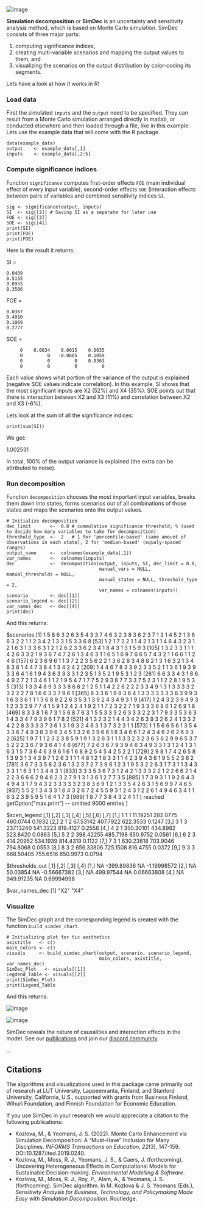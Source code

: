 ![image](https://user-images.githubusercontent.com/37065157/233836694-5312496e-4ada-47cb-bc09-3bf8c00be135.png)

<!---
When public
![image](https://raw.githubusercontent.com/Simulation-Decomposition/simdec-python/main/docs/_static/simdec_presentation.png)
-->

**Simulation decomposition** or **SimDec** is an uncertainty and sensitivity
analysis method, which is based on Monte Carlo simulation. SimDec consists of
three major parts:

1. computing significance indices,
2. creating multi-variable scenarios and mapping the output values to them, and
3. visualizing the scenarios on the output distribution by color-coding its segments.

Lets have a look at how it works in R!

### Load data 
First the simulated `inputs` and the `output` need to be specified. They can result from a Monte Carlo simulation arranged directly in matlab, or conducted elsewhere and then loaded through a file, like in this example. Lets use the example data that will come with the R package.  

```
data(example_data)
output    <- example_data[,1]
inputs    <- example_data[,2:5] 
```

### Compute significance indices
Function `significance` computes first-order effects `FOE` (main individual effect of every input variable), second-order effects `SOE` (interaction effects between pairs of variables and combined sensitivity indices `SI`. 

```
sig <- significance(output, inputs)
SI  <- sig[[2]] # Saving SI as a separate for later use
FOE <- sig[[3]]
SOE <- sig[[4]]
print(SI)
print(FOE)
print(FOE)
```

Here is the result it returns:

SI =

    0.0409
    0.5155
    0.0955
    0.3506

FOE =

    0.0367
    0.4910
    0.1069
    0.2777

SOE =

         0    0.0034    0.0015    0.0035
         0         0   -0.0605    0.1059
         0         0         0    0.0363
         0         0         0         0


Each value shows what portion of the variance of the output is explained (negative SOE values indicate correlation). In this example, SI shows that the most significant inputs are X2 (52%) and X4 (35%). SOE points out that there is interaction between X2 and X3 (11%) and correlation between X2 and X3 (-6%).

Lets look at the sum of all the significance indices: 

```
print(sum(SI))
```

We get:

1.002531

In total, 100% of the output variance is explained (the extra can be attributed to noise).

### Run decomposition
Function `decomposition` chooses the most important input variables, breaks them down into states, forms scenarios out of all combinations of those states and maps the scenarios onto the output values.

```
# Initialize decomposition
dec_limit       <-  0.8 # cummulative significance threshold; % (used to decide how many variables to take for decomposition)
threshold_type  <-  2   # 1 for 'percentile-based' (same amount of observations in each state), 2 for 'median-based' (equaly-spaced ranges)
output_name     <-  colnames(example_data[,1])
var_names       <-  colnames(inputs)
dec             <-  decomposition(output, inputs, SI, dec_limit = 0.8,
                                  manual_vars = NULL, manual_thresholds = NULL,
                                  manual_states = NULL, threshold_type = 2,
                                  var_names = colnames(inputs))
scenario        <- dec[[1]]
scenario_legend <- dec[[2]]
var_names_dec   <- dec[[4]]
print(dec)
```

And this returns: 

$scenarios
   [1] 1 5 8 6 3 2 6 3 5 4 3 3 7 4 6 3 2 3 8 3 6 2 3 7 1 3 1 4 5 2 1 3 6 6 3 2 2 1 1 2 3 4 2 1 3 3 1 5 3 3 6 8
  [53] 1 2 1 7 2 2 1 1 4 2 1 3 1 1 4 6 4 3 2 3 1 2 1 6 3 1 3 3 6 3 1 2 1 2 6 2 3 3 6 2 3 4 1 8 4 3 1 3 1 5 9 3
 [105] 1 3 2 3 3 1 1 1 4 2 6 3 3 2 1 9 3 6 7 4 7 2 6 1 3 4 6 3 1 1 6 5 1 6 9 7 6 6 5 7 4 3 2 1 1 6 6 1 1 2 4 6
 [157] 6 2 3 6 9 6 1 1 3 7 2 2 3 5 6 2 2 1 3 6 2 8 3 4 8 8 2 1 3 1 6 3 2 1 3 4 8 3 6 1 4 4 7 3 8 4 1 3 4 2 4 2
 [209] 1 4 4 6 7 8 3 3 9 2 3 3 5 2 1 1 3 6 1 9 3 9 3 3 6 4 1 6 1 9 4 3 6 3 3 3 3 1 2 3 5 1 3 5 2 1 9 5 3 1 2 3
 [261] 6 6 3 3 4 3 1 8 6 4 9 2 7 2 1 3 4 6 1 1 2 1 9 5 4 7 1 7 7 5 2 9 3 8 7 7 3 3 7 5 2 3 1 1 2 2 8 1 9 5 3 5
 [313] 1 3 3 4 8 9 3 3 3 8 6 8 2 1 2 5 1 1 4 2 2 6 2 2 2 3 3 4 9 1 3 1 3 3 3 3 2 3 2 2 2 7 8 1 6 6 3 3 7 9 6 1
 [365] 6 3 3 6 1 9 8 3 6 4 1 3 3 3 3 3 3 3 6 3 9 9 3 1 6 3 3 6 1 1 1 3 6 8 9 2 2 6 3 5 3 1 3 9 2 4 3 4 9 3 1 9
 [417] 1 2 4 3 2 3 9 4 9 3 1 2 3 3 3 9 7 7 4 1 5 9 1 2 4 2 4 1 9 2 1 1 7 2 3 2 2 7 1 9 3 3 3 6 8 6 1 2 6 9 1 8
 [469] 8 3 3 8 1 6 7 3 1 5 6 8 7 6 3 1 5 5 3 3 3 2 6 3 3 3 2 2 3 1 7 9 3 3 5 3 6 3 1 4 3 3 4 7 9 3 9 6 1 7 8 2
 [521] 4 1 3 2 3 2 1 4 4 3 4 2 6 3 9 3 2 6 2 4 1 3 3 2 4 2 2 8 3 3 3 3 7 3 6 1 3 1 9 3 2 4 6 3 1 3 7 3 2 3 1 1
 [573] 1 1 5 6 6 5 6 1 3 5 4 3 3 6 7 4 9 3 8 3 9 6 3 4 5 1 3 2 6 3 9 6 6 1 8 3 4 6 6 1 2 4 3 4 6 2 6 2 6 9 3 2
 [625] 1 9 7 1 1 2 3 2 3 8 5 9 1 9 1 3 2 6 3 1 1 1 3 3 2 3 2 3 6 3 6 2 9 9 6 5 3 7 5 2 2 2 3 6 7 9 3 6 4 1 4 6
 [677] 7 2 6 3 6 7 9 3 9 4 6 3 4 9 3 3 1 3 1 2 4 1 3 1 6 3 1 5 7 3 6 4 6 3 9 6 1 6 1 6 8 9 2 5 4 5 4 2 5 2 2 1
 [729] 2 9 8 1 7 4 2 6 5 8 1 3 9 3 1 3 4 3 9 7 1 2 6 3 1 1 1 4 8 1 2 1 8 3 3 1 1 4 2 3 9 4 3 6 1 9 5 5 2 3 6 2
 [781] 3 6 7 3 3 5 8 2 3 6 1 3 2 3 7 2 7 3 9 6 1 2 3 1 9 5 3 2 2 6 3 1 7 3 1 1 3 4 3 3 3 1 1 6 3 1 1 3 4 4 3 1
 [833] 3 3 3 5 3 6 7 3 1 2 4 2 1 3 3 3 2 2 1 2 2 6 6 2 1 4 2 2 3 6 6 6 2 9 4 6 2 3 2 7 9 1 3 1 3 6 1 2 7 7 3 5
 [885] 1 7 3 9 3 1 1 9 2 6 4 3 4 9 4 3 1 7 9 4 3 2 3 3 3 3 3 2 3 8 3 6 9 1 2 1 3 3 5 4 2 6 3 1 5 6 9 9 7 4 6 5
 [937] 5 5 2 1 3 4 3 3 1 6 4 3 2 6 7 2 4 5 5 9 3 1 2 4 3 1 2 2 6 1 4 9 4 6 3 4 1 1 6 3 2 3 9 5 9 5 1 6 4 1 7 3
 [989] 1 8 7 7 3 8 4 3 2 4 1 1
 [ reached getOption("max.print") -- omitted 9000 entries ]

$scen_legend
      [,1] [,2] [,3]      [,4]     [,5]     [,6]   [,7]
 [1,]    1    1    1  11.19251 282.0775 460.0744 0.1932
 [2,]    2    1    2  67.53142 407.7922 622.3533 0.1247
 [3,]    3    1    3 237.13240 541.3223 819.4127 0.2556
 [4,]    4    2    1 350.30101 434.8982 523.8420 0.0863
 [5,]    5    2    2 398.42255 485.7198 650.9752 0.0561
 [6,]    6    2    3 414.20952 534.1939 814.4319 0.1122
 [7,]    7    3    1 630.23618 703.9046 794.8068 0.0553
 [8,]    8    3    2 656.33806 725.1508 816.4755 0.0372
 [9,]    9    3    3 668.50405 755.6516 850.9973 0.0794

$thresholds_out
     [,1]       [,2] [,3]        [,4]
[1,]   NA -399.89836   NA -1.19998572
[2,]   NA   50.03854   NA -0.56667382
[3,]   NA  499.97544   NA  0.06663808
[4,]   NA  949.91235   NA  0.69994998

$var_names_dec
[1] "X2" "X4"

### Visualize
The SimDec graph and the corresponding legend is created with the function `build_simdec_chart`.

```
# Initializing plot for tic aesthetics
axistitle   <- c()
main_colors <- c()
visuals     <- build_simdec_chart(output, scenario, scenario_legend,
                                  main_colors, axistitle, var_names_dec)
SimDec_Plot   <- visuals[[1]]
Legdend_Table <- visuals[[2]]
print(SimDec_Plot)
print(Legend_Table
```

And this returns: 

![image](https://github.com/Simulation-Decomposition/simdec-R/assets/131595527/2cac4819-3c8c-42d6-904a-10a9b25a8c3a)

![image](https://github.com/Simulation-Decomposition/simdec-R/assets/131595527/18fb8228-f605-4b41-84c4-9480d49365e3)



SimDec reveals the nature of causalities and interaction effects in the model.
See our [publications](https://www.simdec.fi/publications) and join our
[discord community](https://discord.gg/54SFcNsZS4).

...

## Citations

The algorithms and visualizations used in this package came primarily out of
research at LUT University, Lappeenranta, Finland, and Stanford University,
California, U.S., supported with grants from Business Finland, Wihuri
Foundation, and Finnish Foundation for Economic Education.

If you use SimDec in your research we would appreciate a citation to the
following publications:

- Kozlova, M., & Yeomans, J. S. (2022). Monte Carlo Enhancement via Simulation
  Decomposition: A “Must-Have” Inclusion for Many Disciplines. _INFORMS
  Transactions on Education, 22_(3), 147-159. DOI:10.1287/ited.2019.0240.
- Kozlova, M., Moss, R. J., Yeomans, J. S., & Caers, J. (forthcoming).
  Uncovering Heterogeneous Effects in Computational Models for Sustainable
  Decision-making. _Environmental Modelling & Software_.
- Kozlova, M., Moss, R. J., Roy, P., Alam, A., & Yeomans, J. S. (forthcoming).
  SimDec algorithm. In M. Kozlova & J. S. Yeomans (Eds.), _Sensitivity Analysis
  for Business, Technology, and Policymaking Made Easy with Simulation
  Decomposition_. Routledge.
